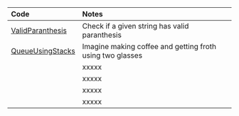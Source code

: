 | Code                                    | Notes                                                     |
|:----------------------------------------|:----------------------------------------------------------|
| [ValidParanthesis](ValidParanthesis.cs) | Check if a given string has valid paranthesis             |
| [QueueUsingStacks](MyQueue.cs)          | Imagine making coffee and getting froth using two glasses |
| []()                                    | xxxxx                                                     |
| []()                                    | xxxxx                                                     |
| []()                                    | xxxxx                                                     |
| []()                                    | xxxxx                                                     |